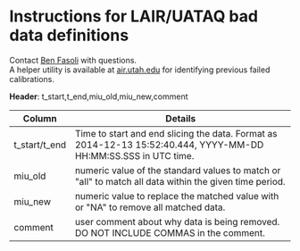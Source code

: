 # Instructions for LAIR/UATAQ bad data definitions  
Contact [Ben Fasoli](mailto:benfasoli@gmail.com) with questions.  
A helper utility is available at [air.utah.edu](http://air.utah.edu/s/utilities/find_bad/) for identifying previous failed calibrations.  

**Header**:  t_start,t_end,miu_old,miu_new,comment  

Column        | Details
--------------|-------------------
t_start/t_end | Time to start and end slicing the data. Format as 2014-12-13 15:52:40.444, YYYY-MM-DD HH:MM:SS.SSS in UTC time.
miu_old       | numeric value of the standard values to match or "all" to match all data within the given time period.  
miu_new       | numeric value to replace the matched value with or "NA" to remove all matched data.  
comment       | user comment about why data is being removed. DO NOT INCLUDE COMMAS in the comment.  
